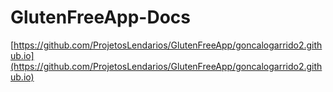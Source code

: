 # GlutenFreeApp-Docs

[https://github.com/ProjetosLendarios/GlutenFreeApp/goncalogarrido2.github.io](https://github.com/ProjetosLendarios/GlutenFreeApp/goncalogarrido2.github.io)
